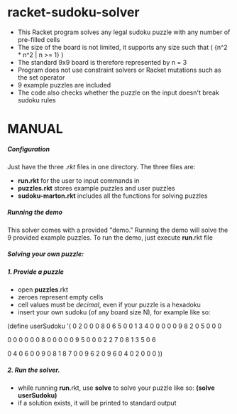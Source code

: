 



# racket-sudoku-solver

- This Racket program solves any legal sudoku puzzle with any number of pre-filled cells
- The size of the board is not limited, it supports any size such that ( {n^2 * n^2 | n >= 1} )
- The standard 9x9 board is therefore represented by n = 3
- Program does not use constraint solvers or Racket mutations such as the set operator
- 9 example puzzles are included
- The code also checks whether the puzzle on the input doesn't break sudoku rules

# MANUAL

#####  Configuration
Just have the three *.rkt* files in one directory.
The three files are:
- **run.rkt** for the user to input commands in 
- **puzzles.rkt** stores example puzzles and user puzzles
- **sudoku-marton.rkt** includes all the functions for solving puzzles

#####  Running the demo
This solver comes with a provided "demo."
Running the demo will solve the 9 provided example puzzles.
To run the demo, just execute **run**.rkt file

#####  Solving your own puzzle:
#####  1. Provide a puzzle
- open **puzzles**.rkt
- zeroes represent empty cells
- cell values must be *decimal*, even if your puzzle is a hexadoku
- insert your own sudoku (of any board size N), for example like so:

(define userSudoku '(
0 2 0  0 0 8  0 6 5
0 0 1  3 4 0  0 0 0
0 9 8  2 0 5  0 0 0

0 0 0  0 0 0  8 0 0
0 0 0  9 5 0  0 0 2
2 7 0  8 1 3  5 0 6

0 4 0  6 0 0  9 0 8
1 8 7  0 0 9  6 2 0
9 6 0  4 0 2  0 0 0
))

#####  2. Run the solver.
- while running **run**.rkt, use **solve** to solve your puzzle like so: **(solve userSudoku)**
- if a solution exists, it will be printed to standard output
